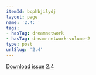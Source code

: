 ```yaml
---
itemId: bcphbjilydj
layout: page
name: '2.4: '
tags:
- hasTag: dreamnetwork
- hasTag: dream-network-volume-2
type: post
urlSlug: '2.4'
---
```

<a href="../files/pdfs/Volume_2/2.4-Dream-Network-Bulletin-Vol.2-No.4.pdf" download="">Download issue 2.4</a>